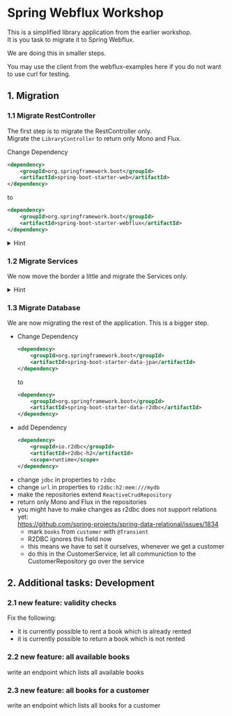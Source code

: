 # Spring Webflux Workshop
This is a simplified library application from the earlier workshop.  
It is you task to migrate it to Spring Webflux.

We are doing this in smaller steps.

You may use the client from the webflux-examples here if you do not want to use curl for testing.

## 1. Migration

### 1.1 Migrate RestController
The first step is to migrate the RestController only.  
Migrate the `LibraryController` to return only Mono and Flux.

Change Dependency
```xml
<dependency>
    <groupId>org.springframework.boot</groupId>
    <artifactId>spring-boot-starter-web</artifactId>
</dependency>
```
to
```xml
<dependency>
    <groupId>org.springframework.boot</groupId>
    <artifactId>spring-boot-starter-webflux</artifactId>
</dependency>
```

<details>
<summary>Hint</summary>

Use `Mono.just()` and `Flux.fromIterable()`. 
</details>

### 1.2 Migrate Services
We now move the border a little and migrate the Services only.  

<details>
<summary>Hint</summary>

The Mono and Flux calls should not start in the controller anymore, but right after the database call.
</details>

### 1.3 Migrate Database
We are now migrating the rest of the application. This is a bigger step.

- Change Dependency
    ```xml
    <dependency>
        <groupId>org.springframework.boot</groupId>
        <artifactId>spring-boot-starter-data-jpa</artifactId>
    </dependency>
    ```
    to
    ```xml
    <dependency>
        <groupId>org.springframework.boot</groupId>
        <artifactId>spring-boot-starter-data-r2dbc</artifactId>
    </dependency>
    ```
- add Dependency
    ```xml
    <dependency>
        <groupId>io.r2dbc</groupId>
        <artifactId>r2dbc-h2</artifactId>
        <scope>runtime</scope>
    </dependency>
    ```
- change `jdbc` in properties to `r2dbc` 
- change `url` in properties to `r2dbc:h2:mem:///mydb`
- make the repositories extend `ReactiveCrudRepository`
- return only Mono and Flux in the repositories
- you might have to make changes as r2dbc does not support relations yet:  
https://github.com/spring-projects/spring-data-relational/issues/1834
    - mark `books` from `customer` with `@Transient`
    - R2DBC ignores this field now
    - this means we have to set it ourselves, whenever we get a customer
    - do this in the CustomerService, let all communiction to the CustomerRepository go over the service

## 2. Additional tasks: Development

### 2.1 new feature: validity checks
Fix the following:
- it is currently possible to rent a book which is already rented 
- it is currently possible to return a book which is not rented

### 2.2 new feature: all available books
write an endpoint which lists all available books

### 2.3 new feature: all books for a customer
write an endpoint which lists all books for a customer
